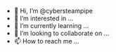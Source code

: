 - 👋 Hi, I’m @cybersteampipe
- 👀 I’m interested in ...
- 🌱 I’m currently learning ...
- 💞️ I’m looking to collaborate on ...
- 📫 How to reach me ...

<!---
cybersteampipe/cybersteampipe is a ✨ special ✨ repository because its `README.md` (this file) appears on your GitHub profile.
You can click the Preview link to take a look at your changes.
--->
